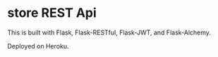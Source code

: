 # store REST Api

This is built with Flask, Flask-RESTful, Flask-JWT, and Flask-Alchemy.

Deployed on Heroku.
